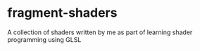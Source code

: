 # fragment-shaders
A collection of shaders written by me as part of learning shader programming using GLSL
